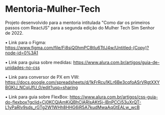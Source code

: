 # Mentoria-Mulher-Tech
Projeto desenvolvido para a mentoria intitulada "Como dar os primeiros passos com ReactJS" para a segunda edição do Mulher Tech Sim Senhor de 2022.

• Link para o Figma: https://www.figma.com/file/Fi8siQ0hmPC8tIu6TtlJ4w/Untitled-(Copy)?node-id=0%3A1

• Link para guisa sobre medidas: https://www.alura.com.br/artigos/guia-de-unidades-no-css

• Link para conversor de PX em VW: https://docs.google.com/spreadsheets/d/1kFrRcu1KLr6Be3cqfoASrVRgtXXYBGKlJ_NCqIJfU_0/edit?usp=sharing

• Link para guia sobre FlexBox: https://www.alura.com.br/artigos/css-guia-do-flexbox?gclid=Cj0KCQiAmKiQBhClARIsAKtSj-lBnPCCi53uXrQT-L1yPaRlv9sds_rGTg2W1WHh8HHG6iR5A7kudMwaAqGtEALw_wcB
